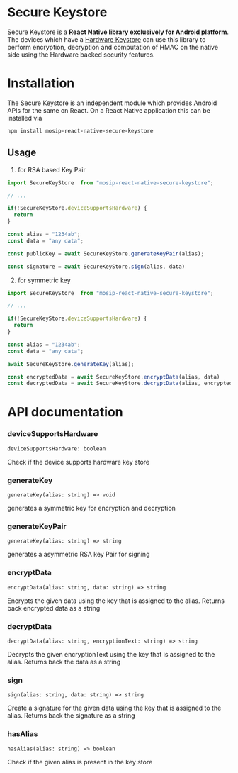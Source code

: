 # Secure Keystore

Secure Keystore is a **React Native library exclusively for Android platform**. The devices which have a [Hardware Keystore](https://source.android.com/docs/security/features/keystore) can use this library to perform encryption, decryption and computation of HMAC on the native side using the Hardware backed security features.

# Installation

The Secure Keystore is an independent module which provides Android APIs for the same on React. On a React Native application this can be installed via

```shell
npm install mosip-react-native-secure-keystore
```

## Usage

1. for RSA based Key Pair

```js
import SecureKeyStore  from "mosip-react-native-secure-keystore";

// ...

if(!SecureKeyStore.deviceSupportsHardware) {
  return
}

const alias = "1234ab";
const data = "any data";

const publicKey = await SecureKeyStore.generateKeyPair(alias);

const signature = await SecureKeyStore.sign(alias, data)

```


2. for symmetric key

```js
import SecureKeyStore  from "mosip-react-native-secure-keystore";

// ...

if(!SecureKeyStore.deviceSupportsHardware) {
  return
}

const alias = "1234ab";
const data = "any data";

await SecureKeyStore.generateKey(alias);

const encryptedData = await SecureKeyStore.encryptData(alias, data)
const decryptedData = await SecureKeyStore.decryptData(alias, encryptedData)

```


# API documentation

### deviceSupportsHardware

`deviceSupportsHardware: boolean`

Check if the device supports hardware key store


### generateKey

`generateKey(alias: string) => void`

generates a symmetric key for encryption and decryption

### generateKeyPair

`generateKey(alias: string) => string`

generates a asymmetric RSA key Pair for signing

### encryptData

`encryptData(alias: string, data: string) => string`

Encrypts the given data using the key that is assigned to the alias. Returns back encrypted data as a string

### decryptData

`decryptData(alias: string, encryptionText: string) => string`

Decrypts the given encryptionText using the key that is assigned to the alias. Returns back the data as a string

### sign

`sign(alias: string, data: string) => string`

Create a signature for the given data using the key that is assigned to the alias. Returns back the signature as a string

### hasAlias

`hasAlias(alias: string) => boolean`

Check if the given alias is present in the key store
